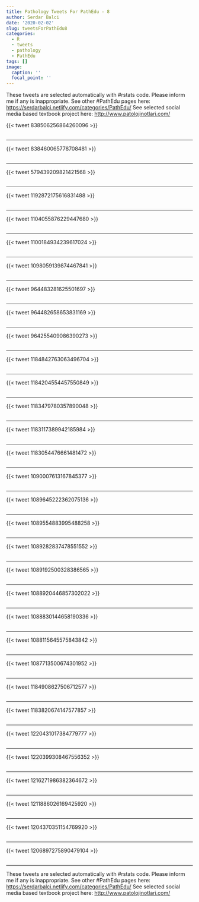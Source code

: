 ```yaml
---
title: Pathology Tweets For PathEdu - 8
author: Serdar Balci
date: '2020-02-02'
slug: tweetsForPathEdu8
categories:
  - R
  - tweets
  - pathology
  - PathEdu
tags: []
image:
  caption: ''
  focal_point: ''
---
```



These tweets are selected automatically with #rstats code. Please inform me if any is inappropriate.
See other #PathEdu pages here: https://serdarbalci.netlify.com/categories/PathEdu/ 
See selected social media based textbook project here: http://www.patolojinotlari.com/

{{< tweet 838506256864260096 >}}
<br>
<br>
<hr>
{{< tweet 838460065778708481 >}}
<br>
<br>
<hr>
{{< tweet 579439209821421568 >}}
<br>
<br>
<hr>
{{< tweet 1192872175616831488 >}}
<br>
<br>
<hr>
{{< tweet 1104055876229447680 >}}
<br>
<br>
<hr>
{{< tweet 1100184934239617024 >}}
<br>
<br>
<hr>
{{< tweet 1098059139874467841 >}}
<br>
<br>
<hr>
{{< tweet 964483281625501697 >}}
<br>
<br>
<hr>
{{< tweet 964482658653831169 >}}
<br>
<br>
<hr>
{{< tweet 964255409086390273 >}}
<br>
<br>
<hr>
{{< tweet 1184842763063496704 >}}
<br>
<br>
<hr>
{{< tweet 1184204554457550849 >}}
<br>
<br>
<hr>
{{< tweet 1183479780357890048 >}}
<br>
<br>
<hr>
{{< tweet 1183117389942185984 >}}
<br>
<br>
<hr>
{{< tweet 1183054476661481472 >}}
<br>
<br>
<hr>
{{< tweet 1090007613167845377 >}}
<br>
<br>
<hr>
{{< tweet 1089645222362075136 >}}
<br>
<br>
<hr>
{{< tweet 1089554883995488258 >}}
<br>
<br>
<hr>
{{< tweet 1089282837478551552 >}}
<br>
<br>
<hr>
{{< tweet 1089192500328386565 >}}
<br>
<br>
<hr>
{{< tweet 1088920446857302022 >}}
<br>
<br>
<hr>
{{< tweet 1088830144658190336 >}}
<br>
<br>
<hr>
{{< tweet 1088115645575843842 >}}
<br>
<br>
<hr>
{{< tweet 1087713500674301952 >}}
<br>
<br>
<hr>
{{< tweet 1184908627506712577 >}}
<br>
<br>
<hr>
{{< tweet 1183820674147577857 >}}
<br>
<br>
<hr>
{{< tweet 1220431017384779777 >}}
<br>
<br>
<hr>
{{< tweet 1220399308467556352 >}}
<br>
<br>
<hr>
{{< tweet 1216271986382364672 >}}
<br>
<br>
<hr>
{{< tweet 1211886026169425920 >}}
<br>
<br>
<hr>
{{< tweet 1204370351154769920 >}}
<br>
<br>
<hr>
{{< tweet 1206897275890479104 >}}
<br>
<br>
<hr>


These tweets are selected automatically with #rstats code. Please inform me if any is inappropriate.
See other #PathEdu pages here: https://serdarbalci.netlify.com/categories/PathEdu/ 
See selected social media based textbook project here: http://www.patolojinotlari.com/
